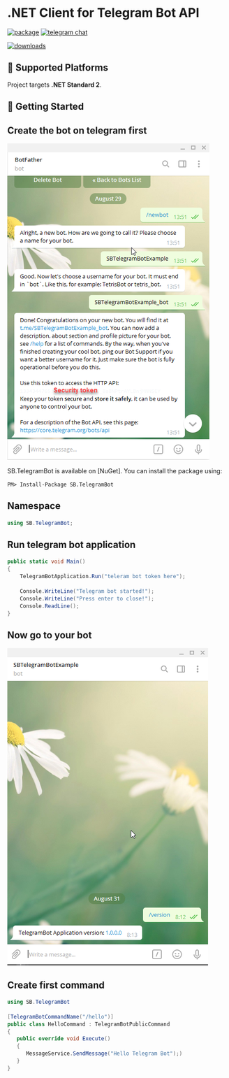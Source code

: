 # .NET Client for Telegram Bot API

[![package](https://img.shields.io/nuget/vpre/SB.TelegramBot.svg?label=SB.TelegramBot&style=flat-square)](https://www.nuget.org/packages/SB.TelegramBot)
[![telegram chat](https://img.shields.io/badge/Support_Chat-Telegram-blue.svg?style=flat-square)](https://t.me/joinchat/CZEOHxilcpIVWL3x_MiKpQ)

[![downloads](https://img.shields.io/nuget/dt/SB.TelegramBot.svg?style=flat-square&label=Package%20Downloads)](https://www.nuget.org/packages/SB.TelegramBot)

## 🚧 Supported Platforms

Project targets **.NET Standard 2**.

## 🔨 Getting Started

## Create the bot on telegram first

![bot-creating-in-telegram](docs/createbot.png)

SB.TelegramBot is available on [NuGet]. You can install the package using:

	PM> Install-Package SB.TelegramBot

## Namespace

```csharp
using SB.TelegramBot;
```
## Run telegram bot application

```csharp
public static void Main()
{
    TelegramBotApplication.Run("teleram bot token here");

    Console.WriteLine("Telegram bot started!");
    Console.WriteLine("Press enter to close!");
    Console.ReadLine();
}
```
## Now go to your bot

![bot-creating-in-telegram](docs/telegrambotversion.png)

## Create first command

```csharp
using SB.TelegramBot

[TelegramBotCommandName("/hello")]
public class HelloCommand : TelegramBotPublicCommand
{
   public override void Execute()
   {
      MessageService.SendMessage("Hello Telegram Bot");)
   }
}
```
